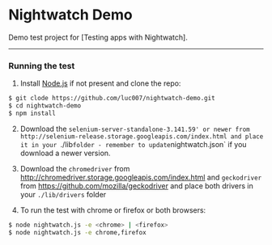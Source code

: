 # Nightwatch Demo

Demo test project for [Testing apps with Nightwatch].

***

### Running the test

1) Install [Node.js](http://nodejs.org) if not present and clone the repo:
```sh
$ git clode https://github.com/luc007/nightwatch-demo.git
$ cd nightwatch-demo
$ npm install
```

2) Download the `selenium-server-standalone-3.141.59' or newer from http://selenium-release.storage.googleapis.com/index.html and place it in your `./lib` folder - remember to update `nightwatch.json` if you download a newer version.

3) Download the `chromedriver` from http://chromedriver.storage.googleapis.com/index.html and `geckodriver` from https://github.com/mozilla/geckodriver and place both drivers in your `./lib/drivers` folder

4) To run the test with chrome or firefox or both browsers:
```sh
$ node nightwatch.js -e <chrome> | <firefox>
$ node nightwatch.js -e chrome,firefox
```
